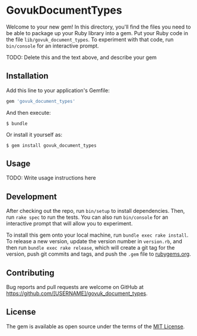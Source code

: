 # GovukDocumentTypes

Welcome to your new gem! In this directory, you'll find the files you need to be able to package up your Ruby library into a gem. Put your Ruby code in the file `lib/govuk_document_types`. To experiment with that code, run `bin/console` for an interactive prompt.

TODO: Delete this and the text above, and describe your gem

## Installation

Add this line to your application's Gemfile:

```ruby
gem 'govuk_document_types'
```

And then execute:

    $ bundle

Or install it yourself as:

    $ gem install govuk_document_types

## Usage

TODO: Write usage instructions here

## Development

After checking out the repo, run `bin/setup` to install dependencies. Then, run `rake spec` to run the tests. You can also run `bin/console` for an interactive prompt that will allow you to experiment.

To install this gem onto your local machine, run `bundle exec rake install`. To release a new version, update the version number in `version.rb`, and then run `bundle exec rake release`, which will create a git tag for the version, push git commits and tags, and push the `.gem` file to [rubygems.org](https://rubygems.org).

## Contributing

Bug reports and pull requests are welcome on GitHub at https://github.com/[USERNAME]/govuk_document_types.


## License

The gem is available as open source under the terms of the [MIT License](http://opensource.org/licenses/MIT).

